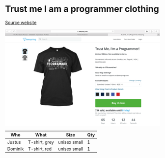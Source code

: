 # Trust me I am a programmer clothing

[Source website][source]

[![Screenshot](/images/tprog.png)][source]

[source]: https://teespring.com/tprog

|   Who   |     What      |     Size     | Qty |
|---------|---------------|--------------|-----|
| Justus  | T-shirt, grey | unisex small |  1  |
| Dominik | T-shirt, red  | unisex small |  1  |
